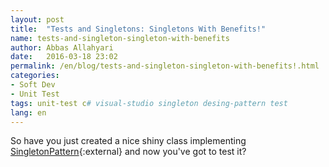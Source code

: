```yaml
---
layout: post
title:  "Tests and Singletons: Singletons With Benefits!"
name: tests-and-singleton-singleton-with-benefits
author: Abbas Allahyari
date:   2016-03-18 23:02
permalink: /en/blog/tests-and-singleton-singleton-with-benefits!.html
categories:
- Soft Dev
- Unit Test
tags: unit-test c# visual-studio singleton desing-pattern test
lang: en
---
```


So have you just created a nice shiny class implementing [SingletonPattern]{:external} and now you've got to test it? 


[SingletonPattern]: https://en.wikipedia.org/wiki/Singleton_pattern "Singleton Pattern"
